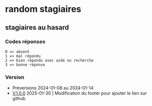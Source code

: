 # random stagiaires

## stagiaires au hasard

### Codes réponses

    0 => absent
    1 => mal répondu
    2 => bien répondu avec aide ou recherche
    3 => bonne réponse

### Version

- Préversions 2024-01-08 au 2024-01-14
- [V.1.0.0](https://github.com/mikhawa/hasard.cf2m.be/releases/tag/V.1.0.0) 2025-01-30 | Modification du footer pour ajouter le lien sur github

